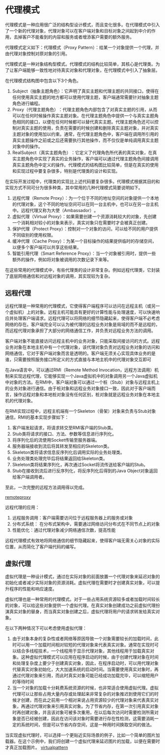 # 代理模式

代理模式是一种应用很广泛的结构型设计模式，而且变化很多。在代理模式中引入了一个新的代理对象，代理对象可以在客户端对象和目标对象之间起到中介的作用，去掉客户不能看到的内容和服务或者增添客户需要的额外服务。

代理模式定义如下：代理模式（Proxy Pattern）：给某一个对象提供一个代理，并由代理对象控制对原对象的引用。

代理模式是一种对象结构型模式。代理模式的结构比较简单，其核心是代理类。为了让客户端能够一致性地对待真实对象和代理对象，在代理模式中引入了抽象层。

在代理模式结构图中包含以下3个角色。

1. Subject（抽象主题角色）：它声明了真实主题和代理主题的共同接口，使得在任何使用真实主题的地方都可以使用代理主题，客户端通常需要针对抽象主题角色进行编程。
2. Proxy（代理主题角色）​：代理主题角色内部包含了对真实主题的引用，从而可以在任何时候操作真实主题对象。在代理主题角色中提供一个与真实主题角色相同的接口，以便在任何时候都可以替代真实主题。代理主题角色还可以控制对真实主题的使用，负责在需要的时候创建和删除真实主题对象，并对真实主题对象的使用加以约束。通常，在代理主题角色中，客户端在调用所引用的真实主题操作之前或之后还需要执行其他操作，而不仅仅是单纯调用真实主题对象中的操作。
3. RealSubject（真实主题角色）​：它定义了代理角色所代表的真实对象，在真实主题角色中实现了真实的业务操作，客户端可以通过代理主题角色间接调用真实主题角色中定义的操作。代理模式的结构图比较简单，但是在真实的使用和实现过程中要复杂很多，特别是代理类的设计和实现。

在实际开发过程中，代理类的实现比上述代码要复杂很多。代理模式根据其目的和实现方式不同可分为很多种类，其中常用的几种代理模式简要说明如下。

1. 远程代理（Remote Proxy）：为一个位于不同的地址空间的对象提供一个本地的代理对象，这个不同的地址空间可以在同一台主机中，也可以在另一台主机中。远程代理又称为大使（Ambassador）​。
2. 虚拟代理（Virtual Proxy）：如果需要创建一个资源消耗较大的对象，先创建一个消耗相对较小的对象来表示，真实对象只在需要时才会被真正创建。
3. 保护代理（Protect Proxy）：控制对一个对象的访问，可以给不同的用户提供不同级别的使用权限。
4. 缓冲代理（Cache Proxy）：为某一个目标操作的结果提供临时的存储空间，以便多个客户端可以共享这些结果。
5. 智能引用代理（Smart Reference Proxy）：当一个对象被引用时，提供一些额外的操作，例如将对象被调用的次数记录下来等。

在这些常用的代理模式中，有些代理类的设计非常复杂。例如远程代理类，它封装了底层网络通信和对远程对象的调用，其实现较为复杂。


## 远程代理

远程代理是一种常用的代理模式，它使得客户端程序可以访问在远程主机（或另一个虚拟机）上的对象。远程主机可能具有更好的计算性能与处理速度，可以快速响应并处理客户端请求。远程代理可以将网络的细节隐藏起来，使得客户端不必考虑网络的存在。客户端完全可以认为被代理的远程业务对象是局域的而不是远程的，而远程代理对象承担了大部分的网络通信工作，并负责对远程业务方法的调用。

客户端对象不能直接访问远程主机中的业务对象，只能采取间接访问的方式。远程业务对象在本地主机中有一个代理对象，该代理对象负责对远程业务对象的访问和网络通信，它对于客户端对象而言是透明的。客户端无须关心实现具体业务的是谁，只需要按照服务接口所定义的方式直接与本地主机中的代理对象交互即可

在Java语言中，可以通过RMI（Remote Method Invocation，远程方法调用）机制来实现远程代理，它能够实现一个Java虚拟机中的对象调用另一个Java虚拟机中对象的方法。在RMI中，客户端对象可以通过一个桩（Stub）对象与远程主机上的业务对象进行通信。由于桩对象和远程业务对象接口一致，因此对于客户端而言，操作远程对象和本地桩对象没有任何区别，桩对象就是远程业务对象在本地主机的代理对象。


在RMI实现过程中，远程主机端有一个Skeleton（骨架）对象来负责与Stub对象通信，RMI的基本实现步骤如下：
1. 客户端发起请求，将请求转交至RMI客户端的Stub类。
2. Stub类将请求的接口、方法、参数等信息进行序列化。
3. 将序列化后的流使用Socket传输至服务器端。
4. 服务器端接收到流后将其转发至相应的Skeleton类。
5. Skeleton类将请求信息反序列化后调用实际的业务处理类。
6. 业务处理类处理完毕后将结果返回给Skeleton类。
7. Skeleton类将结果序列化，再次通过Socket将流传送给客户端的Stub。
8. Stub在接收到流后进行反序列化，将反序列化后得到的Java Object对象返回给客户端调用者。

至此，一次完整的远程方法调用得以完成。

[remoteproxy](remoteproxy)

远程代理的应用：
1. 远程服务调用：客户端需要访问位于远程服务器上的服务或对象
2. 分布式系统： 在分布式架构中，需要通过网络访问分布式在不同节点上的对象
3. 性能优化：通过代理对象减少网络通信次数，提高性能

远程代理模式有效地将网络通信的细节隐藏起来，使得客户端无需关心对象的实际位置，从而简化了客户端代码的编写。

## 虚拟代理
虚拟代理是一种设计模式，通过在实际对象的前面放置一个代理对象来延迟对象的初始化或者减少实际对象的资源消耗。虚拟代理在需要时才创建真实对象，可以提升程序的性能和响应速度。

虚拟代理也是一种常用的代理模式。对于一些占用系统资源较多或者加载时间较长的对象，可以给这些对象提供一个虚拟代理。在真实对象创建成功之前虚拟代理扮演真实对象的替身，而当真实对象创建之后，虚拟代理将用户的请求转发给真实对象。

在以下两种情况下可以考虑使用虚拟代理：
1. 由于对象本身的复杂性或者网络等原因导致一个对象需要较长的加载时间，此时可以用一个加载时间相对较短的代理对象来代表真实对象。通常在实现时可以结合多线程技术，一个线程用于显示代理对象，其他线程用于加载真实对象。这种虚拟代理模式可以应用在程序启动的时候，由于创建代理对象在时间和处理复杂度上要少于创建真实对象，因此，在程序启动时，可以用代理对象代替真实对象初始化，大大加速系统的启动时间。当需要使用真实对象时，再通过代理对象来引用，而此时真实对象可能已经成功加载完毕，可以缩短用户的等待时间
2. 当一个对象的加载十分耗费系统资源的时候，也非常适合使用虚拟代理。虚拟代理可以让那些占用大量内存或处理起来非常复杂的对象推迟到使用它们的时候才创建，而在此之前用一个相对来说占用资源较少的代理对象来代表真实对象，再通过代理对象来引用真实对象。为了节省内存，在第一次引用真实对象时再创建对象，并且该对象可被多次重用，在以后每次访问时需要检测所需对象是否已经被创建，因此在访问该对象时需要进行存在性检测，这需要消耗一定的系统时间，但是可以节省内存空间，这是一种用时间换取空间的做法。

当实现虚拟代理时，可以选择一个更贴近实际场景的例子，比如一个简单的图片加载器。在这个示例中，我们将创建一个虚拟代理来延迟图片的加载，以便在需要时才真正加载图片。
[virtualpattern](virtualpattern)